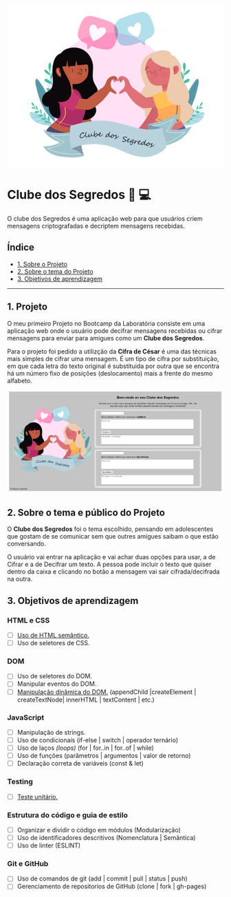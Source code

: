 ![Logo Clube](https://github.com/MarianaFAndrade/SAP006-cipher/blob/main/foto1.png)



# Clube dos Segredos :information_desk_person: :computer:

O clube dos Segredos é uma aplicação web para que usuários criem 
mensagens criptografadas e decriptem mensagens recebidas.

## Índice

* [1. Sobre o Projeto](#1-projeto)
* [2. Sobre o tema do Projeto](#2-sobre-o-tema-do-projeto)
* [3. Objetivos de aprendizagem](#3-objetivos-de-aprendizagem)

***

## 1. Projeto

O meu primeiro Projeto no Bootcamp da Laboratória consiste em uma aplicação 
web onde o usuário pode decifrar mensagens recebidas ou cifrar mensagens 
para enviar para amigues como um **Clube dos Segredos**.

Para o projeto foi pedido a utilizção da **Cifra de César** é uma das técnicas mais 
simples de cifrar uma mensagem. É um tipo de cifra por substituição, em que cada 
letra do texto original é substituida por outra que se encontra há um número fixo 
de posições (deslocamento) mais a frente do mesmo alfabeto. 

![print-da-aplicacao](https://github.com/MarianaFAndrade/SAP006-cipher/blob/main/print-da-aplicacao.png)

## 2. Sobre o tema e público do Projeto

O **Clube dos Segredos** foi o tema escolhido, pensando em adolescentes que 
gostam de se comunicar sem que outres amigues saibam o que estão conversando.

O usuário vai entrar na aplicação e vai achar duas opções para usar, a de 
Cifrar e a de Decifrar um texto. A pessoa pode incluir o texto que quiser dentro
da caixa e clicando no botão a mensagem vai sair cifrada/decifrada na outra.

## 3. Objetivos de aprendizagem

### HTML e CSS

* [ ] [Uso de HTML semântico.](https://developer.mozilla.org/pt-BR/docs/Glossario/Semantica#Sem%C3%A2ntica_em_HTML)
* [ ] Uso de seletores de CSS.

### DOM

* [ ] Uso de seletores do DOM.
* [ ] Manipular eventos do DOM.
* [ ] [Manipulação dinâmica do DOM.](https://developer.mozilla.org/pt-BR/docs/DOM/Referencia_do_DOM/Introdu%C3%A7%C3%A3o)
(appendChild |createElement | createTextNode| innerHTML | textContent | etc.)

### JavaScript

* [ ] Manipulação de strings.
* [ ] Uso de condicionais (if-else | switch | operador ternário)
* [ ] Uso de laços _(loops)_ (for | for..in | for..of | while)
* [ ] Uso de funções (parâmetros | argumentos | valor de retorno)
* [ ] Declaração correta de variáveis (const & let)

### Testing

* [ ] [Teste unitário.](https://jestjs.io/docs/pt-BR/getting-started)

### Estrutura do código e guia de estilo

* [ ] Organizar e dividir o código em módulos (Modularização)
* [ ] Uso de identificadores descritivos (Nomenclatura | Semântica)
* [ ] Uso de linter (ESLINT)

### Git e GitHub

* [ ] Uso de comandos de git (add | commit | pull | status | push)
* [ ] Gerenciamento de repositorios de GitHub (clone | fork | gh-pages)
